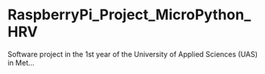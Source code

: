 # RaspberryPi_Project_MicroPython_HRV
Software project in the 1st year of the University of Applied Sciences (UAS) in Met...
